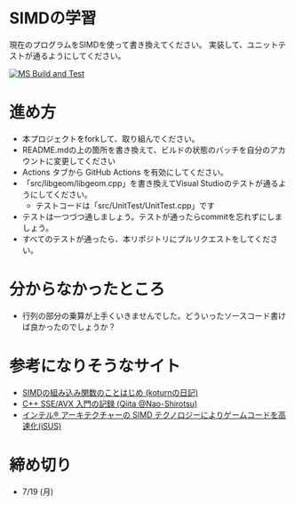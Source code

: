 # SIMDの学習

現在のプログラムをSIMDを使って書き換えてください。
実装して、ユニットテストが通るようにしてください。

[![MS Build and Test](https://github.com/nazonokouta0706/SIMD_study/actions/workflows/MsBuildAndTest.yml/badge.svg)](https://github.com/nazonokouta0706/SIMD_study/actions/workflows/MsBuildAndTest.yml)

# 進め方
* 本プロジェクトをforkして、取り組んでください。
* README.mdの上の箇所を書き換えて、ビルドの状態のバッチを自分のアカウントに変更してください
* Actions タブから GitHub Actions を有効にしてください。
* 「src/libgeom/libgeom.cpp」を書き換えてVisual Studioのテストが通るようにしてください。
  * テストコードは「src/UnitTest/UnitTest.cpp」です
* テストは一つづつ通しましょう。テストが通ったらcommitを忘れずにしましょう。
* すべてのテストが通ったら、本リポジトリにプルリクエストをしてください。

# 分からなかったところ
* 行列の部分の乗算が上手くいきませんでした。どういったソースコード書けば良かったのでしょうか？

# 参考になりそうなサイト
* [SIMDの組み込み関数のことはじめ (koturnの日記)](https://koturn.hatenablog.com/entry/2016/07/18/090000)
* [C++ SSE/AVX 入門の記録 (Qiita @Nao-Shirotsu)](https://qiita.com/Nao-Shirotsu/items/a6919cf1b7122ac96ea9)
* [インテル® アーキテクチャーの SIMD テクノロジーによりゲームコードを高速化(iSUS)](https://www.isus.jp/games/using-simd-technologies-on-intel-architecture-to-speed-up-game-code/)


# 締め切り
* 7/19 (月)
